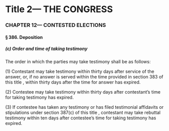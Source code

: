 
# Title 2— THE CONGRESS
### CHAPTER 12— CONTESTED ELECTIONS
#### § 386. Deposition
##### (c) Order and time of taking testimony

The order in which the parties may take testimony shall be as follows:

(1) Contestant may take testimony within thirty days after service of the answer, or, if no answer is served within the time provided in section 383 of this title , within thirty days after the time for answer has expired.

(2) Contestee may take testimony within thirty days after contestant’s time for taking testimony has expired.

(3) If contestee has taken any testimony or has filed testimonial affidavits or stipulations under section 387(c) of this title , contestant may take rebuttal testimony within ten days after contestee’s time for taking testimony has expired.
